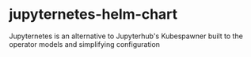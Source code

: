 # jupyternetes-helm-chart
Jupyternetes is an alternative to Jupyterhub's Kubespawner built to the operator models and simplifying configuration

